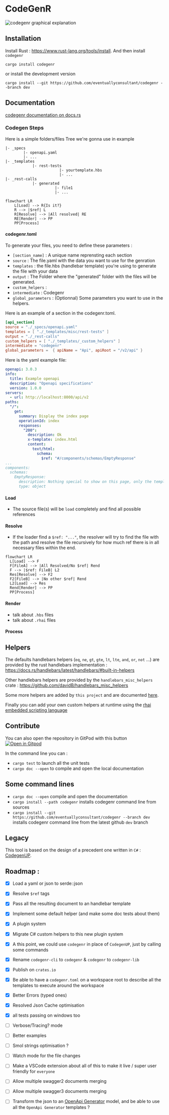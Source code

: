 # CodeGenR

![codegenr graphical explanation](_assets/codegenr.svg)

## Installation

Install Rust : https://www.rust-lang.org/tools/install.
And then install `codegenr`

```
cargo install codegenr
```

or install the development version

```
cargo install --git https://github.com/eventuallyconsultant/codegenr --branch dev
```

## Documentation

[codegenr documentation on docs.rs](https://docs.rs/codegenr/latest)

### Codegen Steps
Here is a simple folders/files Tree we're gonna use in example
```
|- _specs
        |- openapi.yaml
        |- ...
|- _templates
            |- rest-tests
                        |- yourtemplate.hbs
                        |- ...
|- _rest-calls
            |- generated
                      |- file1
                      |- ...
```

```mermaid
flowchart LR
    L[Load] --> R{Is it?}
    R --> |$ref| L
    R[Resolve] --> |All resolved| RE
    RE[Render] --> PP
    PP[Process]
```

#### codegenr.toml
To generate your files, you need to define  these parameters :
- `[section_name]` : A unique name reprensting each section
- `source` : The file.yaml with the data you want to use for the genration
- `templates` : the file.hbs (handlebar template) you're using to generate the file with your data
- `output` : The Folder where the "generated" folder with the files will be generated.
- `custom_helpers` : 
- `intermediate` : Codegenr
- `global_parameters` : (Optionnal) Some parameters you want to use in the helpers.

Here is an example of a section in the codegenr.toml. 
```toml
[api_section]
source = "./_specs/openapi.yaml"
templates = [ "./_templates/misc/rest-tests" ]
output = "./_rest-calls"
custom_helpers = [ "./_templates/_custom_helpers" ]
intermediate = "codegenr"
global_parameters =  { apiName = "Api", apiRoot = "/v2/api" }
```

Here is the yaml example file:
```yaml
openapi: 3.0.3
info:
  title: Example openapi
  description: "Openapi specifications"
  version: 1.0.0
servers:
  - url: http://localhost:8000/api/v2
paths:
  "/":
    get:
      summary: Display the index page
      operationId: index
      responses:
        "200":
          description: Ok
          x-template: index.html
          content:
            text/html:
              schema:
                $ref: "#/components/schemas/EmptyResponse"
...
components:
  schemas:
    EmptyResponse:
      description: Nothing special to show on this page, only the template
      type: object
```

#### Load
- The source file(s) will be `load` completely and find all possible references

#### Resolve
- If the loader find a `$ref: "..."`, the resolver will try to find the file with the path and resolve the file recursively for how much ref there is in all necessary files within the end.
```mermaid
flowchart LR
  L[Load] --> F
  F[FileA] --> |All Resolved/No $ref| Rend
  F --> |$ref: FileB| L2
  Res[Resolve] --> F2
  F2[FileB] --> |No other $ref| Rend
  L2[Load] --> Res
  Rend[Render] --> PP
  PP[Process]
```

#### Render

- talk about `.hbs` files
- talk about `.rhai` files

#### Process

## Helpers

The defaults handlebars helpers (`eq`, `ne`, `gt`, `gte`, `lt`, `lte`, `and`, `or`, `not` ...) are provided by the rust handlebars implementation : https://docs.rs/handlebars/latest/handlebars/#built-in-helpers

Other handlebars helpers are provided by the `handlebars_misc_helpers` crate : https://github.com/davidB/handlebars_misc_helpers

Some more helpers are added by `this project` and are documented [here](https://docs.rs/codegenr/latest/codegenr/helpers/index.html).

Finally you can add your own custom helpers at runtime using the [rhai embedded scripting language](https://rhai.rs/)

## Contribute

You can also open the repository in GitPod with this button
[![Open in Gitpod](https://gitpod.io/button/open-in-gitpod.svg)](https://gitpod.io/#https://github.com/eventuallyconsultant/codegenr)

In the command line you can :

- `cargo test` to launch all the unit tests
- `cargo doc --open` to compile and open the local documentation

## Some command lines

- `cargo doc --open` compile and open the documentation
- `cargo install --path codegenr` installs codegenr command line from sources
- `cargo install --git https://github.com/eventuallyconsultant/codegenr --branch dev` installs codegenr command line from the latest github `dev` branch

## Legacy

This tool is based on the design of a precedent one written in `C#` : [CodegenUP](https://github.com/BeezUP/dotnet-codegen).

## Roadmap :

- [x] Load a yaml or json to serde::json
- [x] Resolve `$ref` tags
- [x] Pass all the resulting document to an handlebar template
- [x] Implement some default helper (and make some doc tests about them)
- [x] A plugin system
- [x] Migrate C# custom helpers to this new plugin system
- [x] A this point, we could use `codegenr` in place of `CodegenUP`, just by calling some commands
- [x] Rename `codegenr-cli` to `codegenr` & `codegenr` to `codegenr-lib`
- [x] Publish on `crates.io`
- [x] Be able to have a `codegenr.toml` on a workspace root to describe all the templates to execute around the workspace
- [x] Better Errors (typed ones)
- [x] Resolved Json Cache optimisation
- [x] all tests passing on windows too
- [ ] Verbose/Tracing? mode
- [ ] Better examples
- [ ] Smol strings optimisation ?
- [ ] Watch mode for the file changes
- [ ] Make a VSCode extension about all of this to make it live / super user friendly for `everyone`

- [ ] Allow multiple swagger2 documents merging
- [ ] Allow multiple swagger3 documents merging
- [ ] Transform the json to an [OpenApi Generator](https://openapi-generator.tech/) model, and be able to use all the `OpenApi Generator` templates ?
